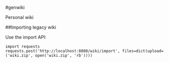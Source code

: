 #genwiki

Personal wiki

##Importing legacy wiki

Use the import API:
```
import requests
requests.post('http://localhost:8080/wiki/import', files=dict(upload=('wiki.zip', open('wiki.zip', 'rb'))))
```
